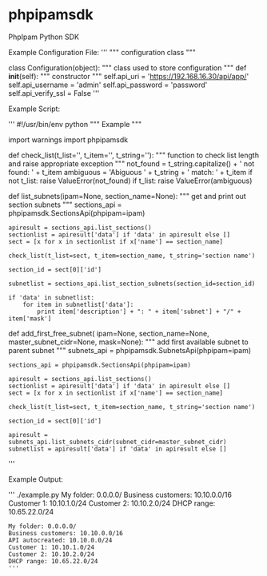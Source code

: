 # phpipamsdk
PhpIpam Python SDK

Example Configuration File:
'''
""" configuration class """


class Configuration(object):
    """ class used to store configuration """
    def __init__(self):
        """ constructor """
        self.api_uri = 'https://192.168.16.30/api/app/'
        self.api_username = 'admin'
        self.api_password = 'password'
        self.api_verify_ssl = False
'''

Example Script:

'''
#!/usr/bin/env python
""" Example """

import warnings
import phpipamsdk

def check_list(t_list='', t_item='', t_string=''):
    """ function to check list length and raise appropriate exception """
    not_found = t_string.capitalize() + ' not found: ' + t_item
    ambiguous = 'Abiguous ' + t_string + ' match: ' + t_item
    if not t_list:
        raise ValueError(not_found)
    if t_list:
        raise ValueError(ambiguous)

def list_subnets(ipam=None, section_name=None):
    """ get and print out section subnets """
    sections_api = phpipamsdk.SectionsApi(phpipam=ipam)

    apiresult = sections_api.list_sections()
    sectionlist = apiresult['data'] if 'data' in apiresult else []
    sect = [x for x in sectionlist if x['name'] == section_name]

    check_list(t_list=sect, t_item=section_name, t_string='section name')

    section_id = sect[0]['id']

    subnetlist = sections_api.list_section_subnets(section_id=section_id)

    if 'data' in subnetlist:
        for item in subnetlist['data']:
            print item['description'] + ": " + item['subnet'] + "/" + item['mask']

def add_first_free_subnet(
        ipam=None, section_name=None, master_subnet_cidr=None, mask=None):
    """ add first available subnet to parent subnet """
    subnets_api = phpipamsdk.SubnetsApi(phpipam=ipam)

    sections_api = phpipamsdk.SectionsApi(phpipam=ipam)

    apiresult = sections_api.list_sections()
    sectionlist = apiresult['data'] if 'data' in apiresult else []
    sect = [x for x in sectionlist if x['name'] == section_name]

    check_list(t_list=sect, t_item=section_name, t_string='section name')

    section_id = sect[0]['id']

    apiresult = subnets_api.list_subnets_cidr(subnet_cidr=master_subnet_cidr)
    subnetlist = apiresult['data'] if 'data' in apiresult else []
'''

Example Output:

'''
 ./example.py
My folder: 0.0.0.0/
Business customers: 10.10.0.0/16
Customer 1: 10.10.1.0/24
Customer 2: 10.10.2.0/24
DHCP range: 10.65.22.0/24
~~~~~~~~~~~~~~~~~~~~~~~~~~~~~~~~~~~~~~~~
My folder: 0.0.0.0/
Business customers: 10.10.0.0/16
API autocreated: 10.10.0.0/24
Customer 1: 10.10.1.0/24
Customer 2: 10.10.2.0/24
DHCP range: 10.65.22.0/24
'''

